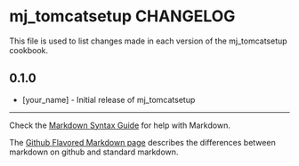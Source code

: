 mj_tomcatsetup CHANGELOG
========================

This file is used to list changes made in each version of the mj_tomcatsetup cookbook.

0.1.0
-----
- [your_name] - Initial release of mj_tomcatsetup

- - -
Check the [Markdown Syntax Guide](http://daringfireball.net/projects/markdown/syntax) for help with Markdown.

The [Github Flavored Markdown page](http://github.github.com/github-flavored-markdown/) describes the differences between markdown on github and standard markdown.
